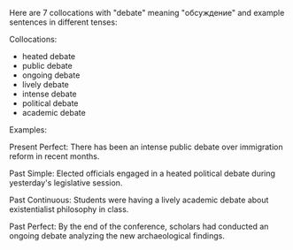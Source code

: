 Here are 7 collocations with "debate" meaning "обсуждение" and example sentences in different tenses:

Collocations:
- heated debate
- public debate
- ongoing debate
- lively debate
- intense debate
- political debate
- academic debate

Examples:

Present Perfect: There has been an intense public debate over immigration reform in recent months.

Past Simple: Elected officials engaged in a heated political debate during yesterday's legislative session.  

Past Continuous: Students were having a lively academic debate about existentialist philosophy in class.

Past Perfect: By the end of the conference, scholars had conducted an ongoing debate analyzing the new archaeological findings.